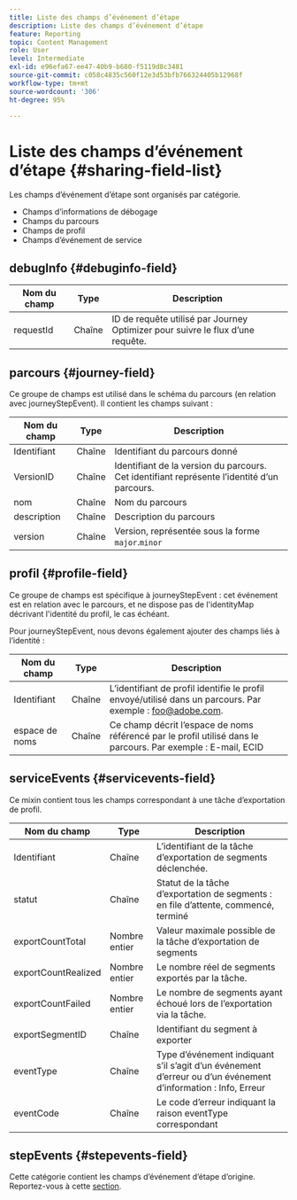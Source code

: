 ```yaml
---
title: Liste des champs d’événement d’étape
description: Liste des champs d’événement d’étape
feature: Reporting
topic: Content Management
role: User
level: Intermediate
exl-id: e96efa67-ee47-40b9-b680-f5119d8c3481
source-git-commit: c058c4835c560f12e3d53bfb766324405b12968f
workflow-type: tm+mt
source-wordcount: '306'
ht-degree: 95%

---
```


# Liste des champs d’événement d’étape {#sharing-field-list}

Les champs d’événement d’étape sont organisés par catégorie.

* Champs d’informations de débogage
* Champs du parcours
* Champs de profil
* Champs d’événement de service

## debugInfo {#debuginfo-field}

| Nom du champ | Type | Description |
|---|---|------------|
| requestId | Chaîne | ID de requête utilisé par Journey Optimizer pour suivre le flux d’une requête. |

## parcours {#journey-field}

Ce groupe de champs est utilisé dans le schéma du parcours (en relation avec journeyStepEvent). Il contient les champs suivant :

| Nom du champ | Type | Description |
|---|---|------------|
| Identifiant | Chaîne | Identifiant du parcours donné |
| VersionID | Chaîne | Identifiant de la version du parcours. Cet identifiant représente l’identité d’un parcours. |
| nom | Chaîne | Nom du parcours |
| description | Chaîne | Description du parcours |
| version | Chaîne | Version, représentée sous la forme `major`.`minor` |

## profil {#profile-field}

Ce groupe de champs est spécifique à journeyStepEvent : cet événement est en relation avec le parcours, et ne dispose pas de l&#39;identityMap décrivant l&#39;identité du profil, le cas échéant.

Pour journeyStepEvent, nous devons également ajouter des champs liés à l’identité :

| Nom du champ | Type | Description |
|---|---|------------|
| Identifiant | Chaîne | L’identifiant de profil identifie le profil envoyé/utilisé dans un parcours. Par exemple : foo@adobe.com. |
| espace de noms | Chaîne | Ce champ décrit l’espace de noms référencé par le profil utilisé dans le parcours. Par exemple : E-mail, ECID |

## serviceEvents {#servicevents-field}

Ce mixin contient tous les champs correspondant à une tâche d’exportation de profil.

| Nom du champ | Type | Description |
|---|---|------------|
| Identifiant | Chaîne | L’identifiant de la tâche d’exportation de segments déclenchée. |
| statut | Chaîne | Statut de la tâche d’exportation de segments : en file d’attente, commencé, terminé |
| exportCountTotal | Nombre entier | Valeur maximale possible de la tâche d’exportation de segments |
| exportCountRealized | Nombre entier | Le nombre réel de segments exportés par la tâche. |
| exportCountFailed | Nombre entier | Le nombre de segments ayant échoué lors de l’exportation via la tâche. |
| exportSegmentID | Chaîne | Identifiant du segment à exporter |
| eventType | Chaîne | Type d’événement indiquant s’il s’agit d’un événement d’erreur ou d’un événement d’information : Info, Erreur |
| eventCode | Chaîne | Le code d’erreur indiquant la raison eventType correspondant |

## stepEvents {#stepevents-field}

Cette catégorie contient les champs d’événement d’étape d’origine. Reportez-vous à cette [section](../reports/sharing-legacy-fields.md).
